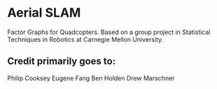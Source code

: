 # Aerial SLAM
Factor Graphs for Quadcopters.  Based on a group project in Statistical Techniques in Robotics at Carnegie Mellon University.  

## Credit primarily goes to:
Philip Cooksey
Eugene Fang
Ben Holden
Drew Marschner
